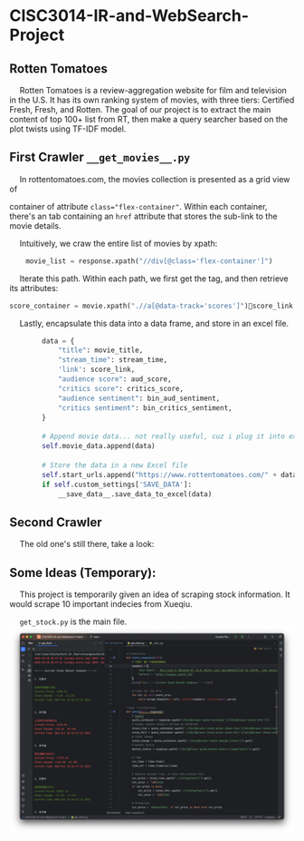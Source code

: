 # CISC3014-IR-and-WebSearch-Project


## Rotten Tomatoes
&emsp; Rotten Tomatoes is a review-aggregation website for film and television in the U.S. 
It has its own ranking system of movies, with three tiers: Certified Fresh, Fresh, and Rotten. The goal of our project is to extract the main content of top 100+ list from RT, then make a query searcher based on the plot twists using TF-IDF model.


## First Crawler ```__get_movies__.py```
&emsp; In rottentomatoes.com, the movies collection is presented as a grid view of <div> container of attribute ```class="flex-container"```. Within each container, there's an <a> tab containing an ``href`` attribute that stores the sub-link to the movie details.

&emsp; Intuitively, we craw the entire list of movies by xpath:

```python
    movie_list = response.xpath("//div[@class='flex-container']")
```

&emsp; Iterate this path. Within each path, we first get the <a> tag, and then retrieve its attributes:

```python
score_container = movie.xpath(".//a[@data-track='scores']")score_link = score_container.xpath("@href").get()
``` 

&emsp; Lastly, encapsulate this data into a data frame, and store in an excel file.

```python
        data = {
            "title": movie_title,
            "stream_time": stream_time,
            'link': score_link,
            "audience score": aud_score,
            "critics score": critics_score,
            "audience sentiment": bin_aud_sentiment,
            "critics sentiment": bin_critics_sentiment,
        }

        # Append movie data... not really useful, cuz i plug it into excel at each loop anyways
        self.movie_data.append(data)

        # Store the data in a new Excel file
        self.start_urls.append("https://www.rottentomatoes.com/" + data['link'])
        if self.custom_settings['SAVE_DATA']:
            __save_data__.save_data_to_excel(data)
```

## Second Crawler


&emsp; The old one's still there, take a look:

## Some Ideas (Temporary):
&emsp; This project is temporarily given an idea of scraping stock information.
It would scrape 10 important indecies from Xueqiu.

&emsp; ```get_stock.py``` is the main file.
![Image](/screenshots/scr1.png)
